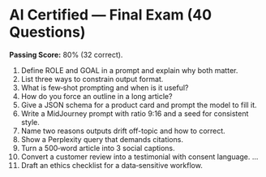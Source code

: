 # AI Certified — Final Exam (40 Questions)
**Passing Score:** 80% (32 correct).

1) Define ROLE and GOAL in a prompt and explain why both matter.
2) List three ways to constrain output format.
3) What is few‑shot prompting and when is it useful?
4) How do you force an outline in a long article?
5) Give a JSON schema for a product card and prompt the model to fill it.
6) Write a MidJourney prompt with ratio 9:16 and a seed for consistent style.
7) Name two reasons outputs drift off-topic and how to correct.
8) Show a Perplexity query that demands citations.
9) Turn a 500‑word article into 3 social captions.
10) Convert a customer review into a testimonial with consent language.
...
40) Draft an ethics checklist for a data‑sensitive workflow.
